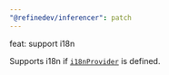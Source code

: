 ```yaml
---
"@refinedev/inferencer": patch
---
```


feat: support i18n

Supports i18n if [`i18nProvider`](https://refine.dev/docs/api-reference/core/providers/i18n-provider/) is defined.
